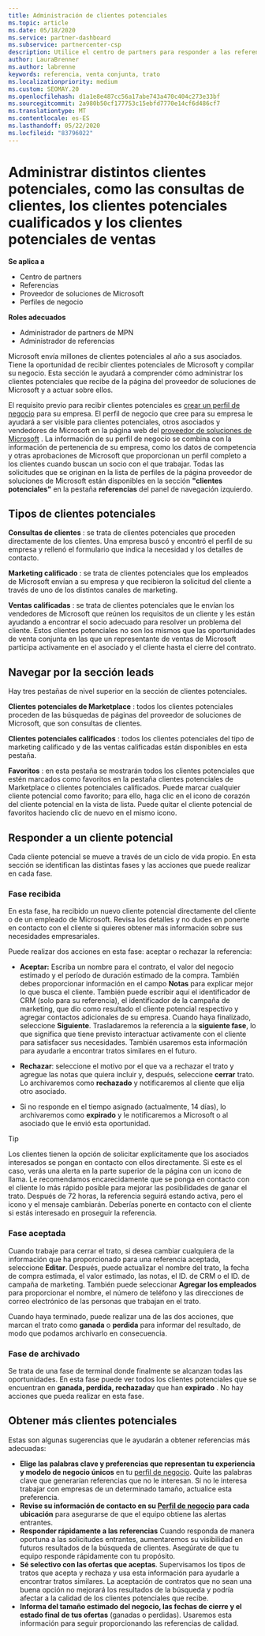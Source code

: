 ```yaml
---
title: Administración de clientes potenciales
ms.topic: article
ms.date: 05/18/2020
ms.service: partner-dashboard
ms.subservice: partnercenter-csp
description: Utilice el centro de partners para responder a las referencias y administrar clientes potenciales y referencias nuevos, existentes y archivados. Aprenda también a obtener más referencias en el futuro.
author: LauraBrenner
ms.author: labrenne
keywords: referencia, venta conjunta, trato
ms.localizationpriority: medium
ms.custom: SEOMAY.20
ms.openlocfilehash: d1a1e8e487cc56a17abe743a470c404c273e33bf
ms.sourcegitcommit: 2a980b50cf177753c15ebfd7770e14cf6d486cf7
ms.translationtype: MT
ms.contentlocale: es-ES
ms.lasthandoff: 05/22/2020
ms.locfileid: "83796022"
---
```

# <a name="manage-different-leads-like-customer-inquiries-marketing-qualified-leads-and-sales-qualified-leads"></a>Administrar distintos clientes potenciales, como las consultas de clientes, los clientes potenciales cualificados y los clientes potenciales de ventas

**Se aplica a**

-  Centro de partners
-  Referencias
-  Proveedor de soluciones de Microsoft
-  Perfiles de negocio

**Roles adecuados**

- Administrador de partners de MPN
- Administrador de referencias

Microsoft envía millones de clientes potenciales al año a sus asociados. Tiene la oportunidad de recibir clientes potenciales de Microsoft y compilar su negocio. Esta sección le ayudará a comprender cómo administrar los clientes potenciales que recibe de la página del proveedor de soluciones de Microsoft y a actuar sobre ellos.

El requisito previo para recibir clientes potenciales es [crear un perfil de negocio](https://docs.microsoft.com/partner-center/create-a-marketing-profile) para su empresa. El perfil de negocio que cree para su empresa le ayudará a ser visible para clientes potenciales, otros asociados y vendedores de Microsoft en la página web del [proveedor de soluciones de Microsoft](https://www.microsoft.com/solution-providers/home) . La información de su perfil de negocio se combina con la información de pertenencia de su empresa, como los datos de competencia y otras aprobaciones de Microsoft que proporcionan un perfil completo a los clientes cuando buscan un socio con el que trabajar. Todas las solicitudes que se originan en la lista de perfiles de la página proveedor de soluciones de Microsoft están disponibles en la sección **"clientes potenciales"** en la pestaña **referencias** del panel de navegación izquierdo. 

## <a name="types-of-leads"></a>Tipos de clientes potenciales

**Consultas de clientes** : se trata de clientes potenciales que proceden directamente de los clientes. Una empresa buscó y encontró el perfil de su empresa y rellenó el formulario que indica la necesidad y los detalles de contacto.

**Marketing calificado** : se trata de clientes potenciales que los empleados de Microsoft envían a su empresa y que recibieron la solicitud del cliente a través de uno de los distintos canales de marketing.

**Ventas calificadas** : se trata de clientes potenciales que le envían los vendedores de Microsoft que reúnen los requisitos de un cliente y les están ayudando a encontrar el socio adecuado para resolver un problema del cliente. Estos clientes potenciales no son los mismos que las oportunidades de venta conjunta en las que un representante de ventas de Microsoft participa activamente en el asociado y el cliente hasta el cierre del contrato.

## <a name="navigating-the-leads-section"></a>Navegar por la sección leads

Hay tres pestañas de nivel superior en la sección de clientes potenciales. 

**Clientes potenciales de Marketplace** : todos los clientes potenciales proceden de las búsquedas de páginas del proveedor de soluciones de Microsoft, que son consultas de clientes.

**Clientes potenciales calificados** : todos los clientes potenciales del tipo de marketing calificado y de las ventas calificadas están disponibles en esta pestaña.

**Favoritos** : en esta pestaña se mostrarán todos los clientes potenciales que estén marcados como favoritos en la pestaña clientes potenciales de Marketplace o clientes potenciales calificados. Puede marcar cualquier cliente potencial como favorito; para ello, haga clic en el icono de corazón del cliente potencial en la vista de lista. Puede quitar el cliente potencial de favoritos haciendo clic de nuevo en el mismo icono.

## <a name="responding-to-a-lead"></a>Responder a un cliente potencial

Cada cliente potencial se mueve a través de un ciclo de vida propio. En esta sección se identifican las distintas fases y las acciones que puede realizar en cada fase.

### <a name="received-stage"></a>Fase recibida

En esta fase, ha recibido un nuevo cliente potencial directamente del cliente o de un empleado de Microsoft. Revisa los detalles y no dudes en ponerte en contacto con el cliente si quieres obtener más información sobre sus necesidades empresariales.

Puede realizar dos acciones en esta fase: aceptar o rechazar la referencia:

- **Aceptar:** Escriba un nombre para el contrato, el valor del negocio estimado y el período de duración estimado de la compra. También debes proporcionar información en el campo **Notas** para explicar mejor lo que busca el cliente. También puede escribir aquí el identificador de CRM (solo para su referencia), el identificador de la campaña de marketing, que dio como resultado el cliente potencial respectivo y agregar contactos adicionales de su empresa. Cuando haya finalizado, seleccione **Siguiente**. Trasladaremos la referencia a la **siguiente fase**, lo que significa que tiene previsto interactuar activamente con el cliente para satisfacer sus necesidades. También usaremos esta información para ayudarle a encontrar tratos similares en el futuro. 

- **Rechazar**: seleccione el motivo por el que va a rechazar el trato y agregue las notas que quiera incluir y, después, seleccione **cerrar** trato. Lo archivaremos como **rechazado** y notificaremos al cliente que elija otro asociado.

- Si no responde en el tiempo asignado (actualmente, 14 días), lo archivaremos como **expirado** y le notificaremos a Microsoft o al asociado que le envió esta oportunidad.

> [!TIP]
> Los clientes tienen la opción de solicitar explícitamente que los asociados interesados se pongan en contacto con ellos directamente. Si este es el caso, verás una alerta en la parte superior de la página con un icono de llama. Le recomendamos encarecidamente que se ponga en contacto con el cliente lo más rápido posible para mejorar las posibilidades de ganar el trato. Después de 72 horas, la referencia seguirá estando activa, pero el icono y el mensaje cambiarán. Deberías ponerte en contacto con el cliente si estás interesado en proseguir la referencia.

### <a name="accepted-stage"></a>Fase aceptada

Cuando trabaje para cerrar el trato, si desea cambiar cualquiera de la información que ha proporcionado para una referencia aceptada, seleccione **Editar**. Después, puede actualizar el nombre del trato, la fecha de compra estimada, el valor estimado, las notas, el ID. de CRM o el ID. de campaña de marketing.  También puede seleccionar **Agregar los empleados** para proporcionar el nombre, el número de teléfono y las direcciones de correo electrónico de las personas que trabajan en el trato.

Cuando haya terminado, puede realizar una de las dos acciones, que marcan el trato como **ganada** o **perdida** para informar del resultado, de modo que podamos archivarlo en consecuencia.

### <a name="archived-stage"></a>Fase de archivado

Se trata de una fase de terminal donde finalmente se alcanzan todas las oportunidades. En esta fase puede ver todos los clientes potenciales que se encuentran en **ganada, perdida, rechazada**y que han **expirado** . No hay acciones que pueda realizar en esta fase.

## <a name="getting-more-leads"></a>Obtener más clientes potenciales

Estas son algunas sugerencias que le ayudarán a obtener referencias más adecuadas:

- **Elige las palabras clave y preferencias que representan tu experiencia y modelo de negocio únicos** en tu [perfil de negocio](https://docs.microsoft.com/partner-center/create-a-marketing-profile). Quite las palabras clave que generarían referencias que no le interesan. Si no le interesa trabajar con empresas de un determinado tamaño, actualice esta preferencia.
- **Revise su información de contacto en su [Perfil de negocio](https://docs.microsoft.com/partner-center/create-a-marketing-profile) para cada ubicación** para asegurarse de que el equipo obtiene las alertas entrantes.
- **Responder rápidamente a las referencias** Cuando responda de manera oportuna a las solicitudes entrantes, aumentaremos su visibilidad en futuros resultados de la búsqueda de clientes. Asegúrate de que tu equipo responde rápidamente con tu propósito.
- **Sé selectivo con las ofertas que aceptas**. Supervisamos los tipos de tratos que acepta y rechaza y usa esta información para ayudarle a encontrar tratos similares. La aceptación de contratos que no sean una buena opción no mejorará los resultados de la búsqueda y podría afectar a la calidad de los clientes potenciales que recibe.
- **Informa del tamaño estimado del negocio, las fechas de cierre y el estado final de tus ofertas** (ganadas o perdidas). Usaremos esta información para seguir proporcionando las referencias de calidad.

